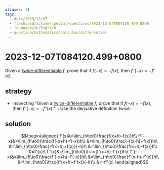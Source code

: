 ```yaml
---
aliases: []
tags:
  - date/2023/12/07
  - flashcard/active/special/questions/2023-12-07T084120_499_0800
  - language/in/English
  - question/mathematics/calculus/differential
---
```


# 2023-12-07T084120.499+0800

Given a [twice-differentiable](../../general/differentiable%20function.md) $f$, prove that if $f(-x)=-f(x)$, then $f''(-x)=-f''(x)$.

## strategy

- inspecting "Given a [twice-differentiable](../../general/differentiable%20function.md) $f$, prove that if $f(-x)=-f(x)$, then $f''(-x)=-f''(x)$." :: Use the derivative definition twice.

## solution

$$\begin{aligned}
f'(x)&=\lim_{h\to0}\frac{f(x+h)-f(x)}h\\
f'(-x)&=\lim_{h\to0}\frac{f(-x+h)-f(-x)}h\\
&=\lim_{h\to0}\frac{-f(x-h)+f(x)}h\\
&=\lim_{h\to0}\frac{-f(x+h)+f(x)}{-h}\\
&=\lim_{h\to0}\frac{f(x+h)-f(x)}h\\
&=f'(x)\\
f''(x)&=\lim_{h\to0}\frac{f'(x+h)-f'(x)}h\\
f''(-x)&=\lim_{h\to0}\frac{f'(-x+h)-f'(-x)}h\\
&=\lim_{h\to0}\frac{f'(x-h)-f'(x)}h\\
&=\lim_{h\to0}\frac{f'(x+h)-f'(x)}{-h}\\
&=-f''(x)
\end{aligned}$$
